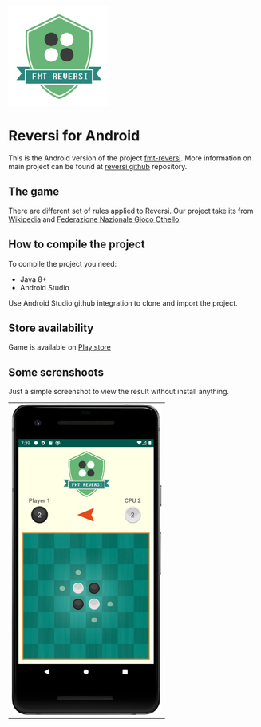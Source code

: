 <img src="https://github.com/xcesco/reversi-android/blob/master/docs/logo.png" alt="logo" width="200"/>

# Reversi for Android
This is the Android version of the project <a href="https://github.com/xesco/reversi">fmt-reversi</a>. More information
on main project can be found at <a href="https://github.com/xesco/reversi">reversi github</a> repository. 

## The game
There are different set of rules applied to Reversi. Our project take its from [Wikipedia](https://en.wikipedia.org/wiki/Reversi) 
and [Federazione Nazionale Gioco Othello](http://www.fngo.it/regole.asp).

## How to compile the project
To compile the project you need:

 - Java 8+
 - Android Studio
 
Use Android Studio github integration to clone and import the project.

## Store availability
Game is available on [Play store](https://play.google.com/store/apps/details?id=it.fmt.games.reversi.android)

## Some screnshoots
 Just a simple screenshot to view the result without install anything.
 
 <table>
 <row>
 <td><img src="https://github.com/xcesco/reversi-android/blob/master/docs/android_screenshot.png" alt="logo" width="300"/></td>
 </row>
 </table>
